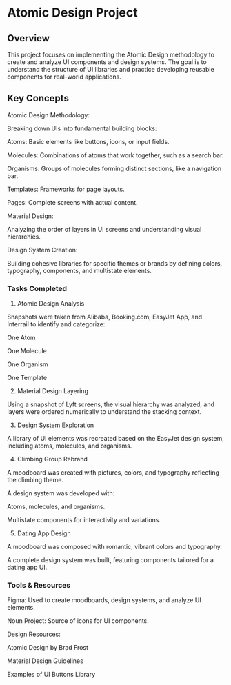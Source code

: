 # Atomic Design Project

## Overview

This project focuses on implementing the Atomic Design methodology to create and analyze UI components and design systems. The goal is to understand the structure of UI libraries and practice developing reusable components for real-world applications.

## Key Concepts

Atomic Design Methodology:

Breaking down UIs into fundamental building blocks:

Atoms: Basic elements like buttons, icons, or input fields.

Molecules: Combinations of atoms that work together, such as a search bar.

Organisms: Groups of molecules forming distinct sections, like a navigation bar.

Templates: Frameworks for page layouts.

Pages: Complete screens with actual content.

Material Design:

Analyzing the order of layers in UI screens and understanding visual hierarchies.

Design System Creation:

Building cohesive libraries for specific themes or brands by defining colors, typography, components, and multistate elements.

### Tasks Completed

1. Atomic Design Analysis

Snapshots were taken from Alibaba, Booking.com, EasyJet App, and Interrail to identify and categorize:

One Atom

One Molecule

One Organism

One Template

2. Material Design Layering

Using a snapshot of Lyft screens, the visual hierarchy was analyzed, and layers were ordered numerically to understand the stacking context.

3. Design System Exploration

A library of UI elements was recreated based on the EasyJet design system, including atoms, molecules, and organisms.

4. Climbing Group Rebrand

A moodboard was created with pictures, colors, and typography reflecting the climbing theme.

A design system was developed with:

Atoms, molecules, and organisms.

Multistate components for interactivity and variations.

5. Dating App Design

A moodboard was composed with romantic, vibrant colors and typography.

A complete design system was built, featuring components tailored for a dating app UI.

### Tools & Resources

Figma: Used to create moodboards, design systems, and analyze UI elements.

Noun Project: Source of icons for UI components.

Design Resources:

Atomic Design by Brad Frost

Material Design Guidelines

Examples of UI Buttons Library

